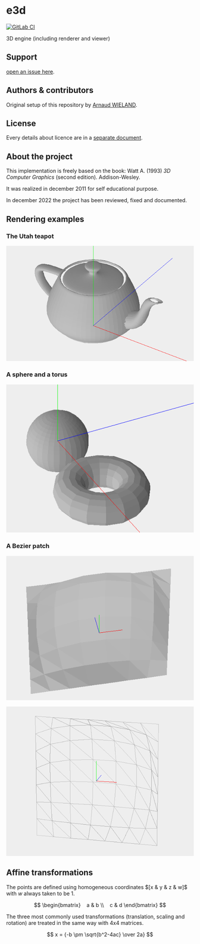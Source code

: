 # e3d

[![GitLab CI](https://gitlab.com/arno750/e3d/badges/main/pipeline.svg)](https://gitlab.com/arno750/e3d/-/commits/main)

3D engine (including renderer and viewer)

## Support

[open an issue here](https://gitlab.com/arno750/e3d/-/issues).

## Authors & contributors

Original setup of this repository by [Arnaud WIELAND](https://gitlab.com/arno750).

## License

Every details about licence are in a [separate document](LICENSE).

## About the project

This implementation is freely based on the book: Watt A. (1993) _3D Computer Graphics_ (second edition). Addison-Wesley.

It was realized in december 2011 for self educational purpose.

In december 2022 the project has been reviewed, fixed and documented.

## Rendering examples

### The Utah teapot

![The Utah teapot](images/UtahTeapot.png)

### A sphere and a torus

![Sphere ane torus](images/SphereAndTorus.png)

### A Bezier patch

![Bezier patch](images/BezierPatch.png)

![Bezier patch](images/BezierPatchMesh.png)

## Affine transformations

The points are defined using homogeneous coordinates $[x & y & z & w]$ with $w$ always taken to be 1.

$$
\begin{bmatrix}
   a & b \\
   c & d
\end{bmatrix}
$$

The three most commonly used transformations (translation, scaling and rotation) are treated in the same way with 4x4 matrices.

$$ x = {-b \pm \sqrt{b^2-4ac} \over 2a} $$
